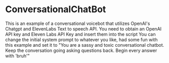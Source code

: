 # ConversationalChatBot
This is an example of a conversational voicebot that utilizes OpenAI's Chatgpt and ElevenLabs Text to speech API.
You need to obtain an OpenAI API key and Eleven Labs API Key and insert them into the script
You can change the initial system prompt to whatever you like, had some fun with this example and set it to "You are a sassy and toxic conversational chatbot. Keep the conversation going asking questions back. Begin every answer with 'bruh'"
